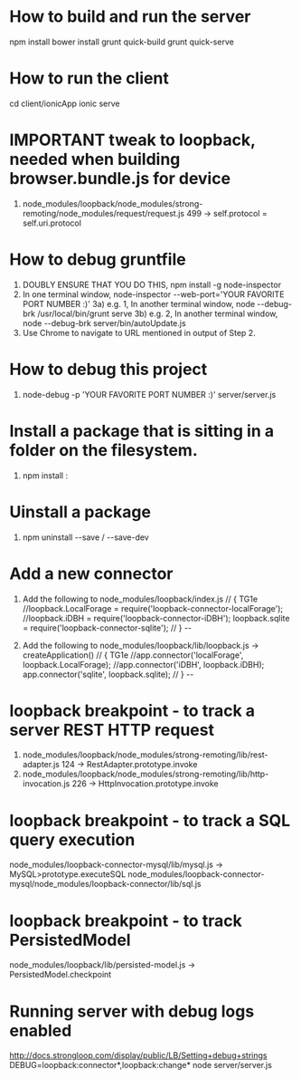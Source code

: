 How to build and run the server
===============================
npm install
bower install
grunt quick-build
grunt quick-serve

How to run the client
=====================
cd client/ionicApp
ionic serve



IMPORTANT tweak to loopback, needed when building browser.bundle.js for device
==============================================================================
1) node_modules/loopback/node_modules/strong-remoting/node_modules/request/request.js 499 -> self.protocol = self.uri.protocol







How to debug gruntfile
======================
1) DOUBLY ENSURE THAT YOU DO THIS, npm install -g node-inspector
2) In one terminal window, node-inspector --web-port='YOUR FAVORITE PORT NUMBER :)'
3a) e.g. 1, In another terminal window, node --debug-brk /usr/local/bin/grunt serve
3b) e.g. 2, In another terminal window, node --debug-brk server/bin/autoUpdate.js
4) Use Chrome to navigate to URL mentioned in output of Step 2.


How to debug this project
=========================
1) node-debug -p 'YOUR FAVORITE PORT NUMBER :)' server/server.js


Install a package that is sitting in a folder on the filesystem.
================================================================
1) npm install <folder>:


Uinstall a package
==================
1) npm uninstall <package-name> --save / --save-dev


Add a new connector
==================
1) Add the following to node_modules/loopback/index.js
// { TG1e
//loopback.LocalForage = require('loopback-connector-localForage');
//loopback.iDBH = require('loopback-connector-iDBH');
loopback.sqlite = require('loopback-connector-sqlite');
// } --

2) Add the following to node_modules/loopback/lib/loopback.js -> createApplication()
// { TG1e
//app.connector('localForage', loopback.LocalForage);
//app.connector('iDBH', loopback.iDBH);
app.connector('sqlite', loopback.sqlite);
// } --


loopback breakpoint - to track a server REST HTTP request
=========================================================
1) node_modules/loopback/node_modules/strong-remoting/lib/rest-adapter.js 124 -> RestAdapter.prototype.invoke
2) node_modules/loopback/node_modules/strong-remoting/lib/http-invocation.js 226 -> HttpInvocation.prototype.invoke


loopback breakpoint - to track a SQL query execution
====================================================
node_modules/loopback-connector-mysql/lib/mysql.js -> MySQL>prototype.executeSQL
node_modules/loopback-connector-mysql/node_modules/loopback-connector/lib/sql.js


loopback breakpoint - to track PersistedModel
=============================================
node_modules/loopback/lib/persisted-model.js -> PersistedModel.checkpoint


Running server with debug logs enabled
======================================
http://docs.strongloop.com/display/public/LB/Setting+debug+strings
DEBUG=loopback:connector*,loopback:change* node server/server.js


